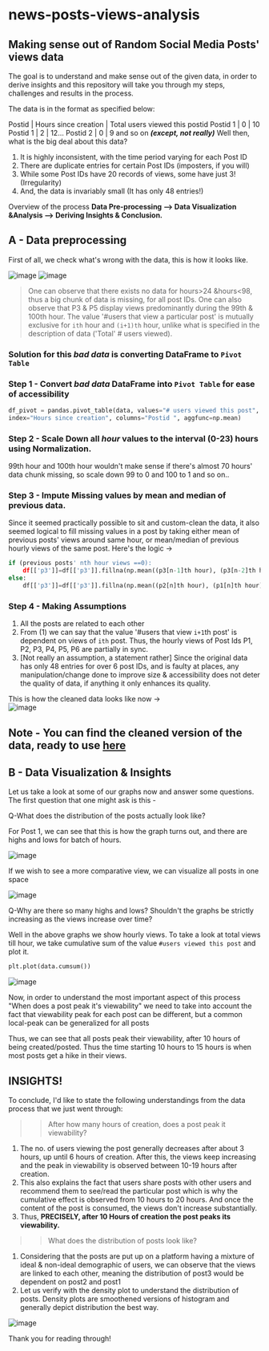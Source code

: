 # news-posts-views-analysis
## Making sense out of Random Social Media Posts' views data

The goal is to understand and make sense out of the given data, in order to derive insights and this repository will take you through my steps, challenges and results in the process.

The data is in the format as specified below:

Postid | Hours since creation | Total users viewed this postid
Postid 1 | 0 | 10
Postid 1 | 2 | 12...
Postid 2 | 0 | 9 and so on ***(except, not really)***
Well then, what is the big deal about this data?

1. It is highly inconsistent, with the time period varying for each Post ID
2. There are duplicate entries for certain Post IDs (imposters, if you will)
3. While some Post IDs have 20 records of views, some have just 3! (Irregularity)
4. And, the data is invariably small (It has only 48 entries!)

Overview of the process
**Data Pre-processing —> Data Visualization &Analysis —> Deriving Insights & Conclusion.**

## A - Data preprocessing

First of all, we check what's wrong with the data, this is how it looks like.

![image](https://user-images.githubusercontent.com/69042198/126679077-926895a4-e3ba-4fab-8210-14d92e4da601.png) ![image](https://user-images.githubusercontent.com/69042198/126681896-6e6a25ec-6cba-4539-ac1d-71a8b6a95ec2.png)


>One can observe that there exists no data for hours>24 &hours<98, thus a big chunk of data is missing, for all post IDs.
>One can also observe that P3 & P5 display views predominantly during the 99th & 100th hour.
>The value '#users that view a particular post' is mutually exclusive for `ith` hour and `(i+1)th` hour, unlike what is specified in the description of data ('Total' # users viewed).

### Solution for this *bad data* is converting DataFrame to **`Pivot Table`**

### Step 1 - Convert *bad data* DataFrame into **`Pivot Table` for ease of accessibility**

```python
df_pivot = pandas.pivot_table(data, values="# users viewed this post", 
index="Hours since creation", columns="Postid ", aggfunc=np.mean)
```

### Step 2 - Scale Down all *hour* values to the interval (0-23) hours using Normalization.

99th hour and 100th hour wouldn't make sense if there's almost 70 hours' data chunk missing, so scale down 99 to 0 and 100 to 1 and so on..

### Step 3 - Impute Missing values by mean and median of previous data.

Since it seemed practically possible to sit and custom-clean the data, it also seemed logical to fill missing values in a post by taking either mean of previous posts' views around same hour, or mean/median of previous hourly views of the same post.  Here's the logic →

```python
if (previous posts' nth hour views ==0):
	df[['p3']]=df[['p3']].fillna(np.mean((p3[n-1]th hour), (p3[n-2]th hour)..)
else:
	df[['p3']]=df[['p3']].fillna(np.mean((p2[n]th hour), (p1[n]th hour)..)
```
### Step 4 - Making Assumptions

1. All the posts are related to each other
2. From (1) we can say that the value '#users that view `i+1`th post' is dependent on views of `ith` post. Thus, the hourly views of Post Ids P1, P2, P3, P4, P5, P6 are partially in sync.
3. [Not really an assumption, a statement rather] Since the original data has only 48 entries for over 6 post IDs, and is faulty at places, any manipulation/change done to improve size & accessibility does not deter the quality of data, if anything it only enhances its quality.

This is how the cleaned data looks like now  →    
![image](https://user-images.githubusercontent.com/69042198/126689468-14fc8170-3b6a-4313-a40d-8e43d167a3c5.png)

## **Note** - You can find the cleaned version of the data, ready to use [here](https://github.com/mrunallll/news-posts-views-analysis/blob/main/final_clean.xlsx)

## B - Data Visualization & Insights

Let us take a look at some of our graphs now and answer some questions. The first question that one might ask is this -

Q-What does the distribution of the posts actually look like?

For Post 1, we can see that this is how the graph turns out, and there are highs and lows for batch of hours.

![image](https://user-images.githubusercontent.com/69042198/126689494-5e9ebb0d-3191-4992-b428-529a6a8583ab.png)

If we wish to see a more comparative view, we can visualize all posts in one space

![image](https://user-images.githubusercontent.com/69042198/126689514-716e2500-5b82-470e-87a7-8088e8b23133.png)

Q-Why are there so many highs and lows? Shouldn't the graphs be strictly increasing as the views increase over time?

Well in the above graphs we show hourly views. To take a look at total views till hour, we take cumulative sum of the value `#users viewed this post` and plot it.

```python
plt.plot(data.cumsum())
```

![image](https://user-images.githubusercontent.com/69042198/126689558-6ec247cb-09dc-42b8-b6ab-0862a8b13310.png)

Now, in order to understand the most important aspect of this process "When does a post peak it's viewability" we need to take into account the fact that viewability peak for each post can be different, but a common local-peak can be generalized for all posts

Thus, we can see that all posts peak their viewability, after 10 hours of being created/posted. Thus the time starting 10 hours to 15 hours is when most posts get a hike in their views.

<h2>
	INSIGHTS! </h2>
	
To conclude, I'd like to state the following understandings from the data process that we just went through:
>>After how many hours of creation, does a post peak it viewability?
1. The no. of users viewing the post generally decreases after about 3 hours, up until 6 hours of creation. After this, the views keep increasing and the peak in viewability is observed between 10-19 hours after creation. 
2. This also explains the fact that users share posts with other users and recommend them to see/read the particular post which is why the cumulative effect is observed from 10 hours to 20 hours. And once the content of the post is consumed, the views don't increase substantially.
3. Thus, **PRECISELY, after 10 Hours of creation the post peaks its viewability.** 

>>What does the distribution of posts look like?
1. Considering that the posts are put up on a platform having a mixture of ideal & non-ideal demographic of users, we can observe that the views are linked to each other, meaning the distribution of post3 would be dependent on post2 and post1
2. Let us verify with the density plot to understand the distribution of posts. Density plots are smoothened versions of histogram and generally depict distribution the best way. 

![image](https://user-images.githubusercontent.com/69042198/126693212-1c8f911c-8d65-418d-8e2c-d55bd86a9db5.png)

Thank you for reading through! 
